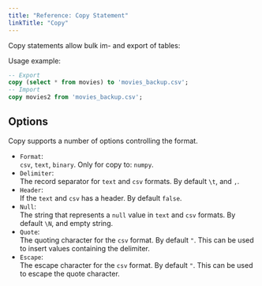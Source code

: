 ```yaml
---
title: "Reference: Copy Statement"
linkTitle: "Copy"
---
```


Copy statements allow bulk im- and export of tables:

Usage example:

```sql
-- Export
copy (select * from movies) to 'movies_backup.csv';
-- Import
copy movies2 from 'movies_backup.csv';
```

## Options

Copy supports a number of options controlling the format.

* `Format`:  
  `csv`, `text`, `binary`. Only for copy to: `numpy`.
* `Delimiter`:  
  The record separator for `text` and `csv` formats.
  By default `\t`, and `,`.
* `Header`:  
  If the `text` and `csv` has a header.
  By default `false`.
* `Null`:  
  The string that represents a `null` value in `text` and `csv` formats.
  By default `\N`, and empty string.
* `Quote`:  
  The quoting character for the `csv` format. By default `"`.
  This can be used to insert values containing the delimiter.
* `Escape`:  
  The escape character for the `csv` format. By default `"`.
  This can be used to escape the quote character.

